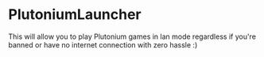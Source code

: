 # PlutoniumLauncher
This will allow you to play Plutonium games in lan mode regardless if you're banned or have no internet connection with zero hassle :) 
